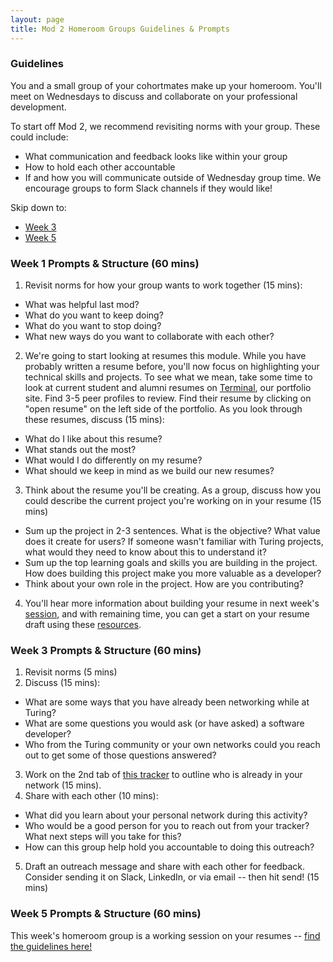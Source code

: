```yaml
---
layout: page
title: Mod 2 Homeroom Groups Guidelines & Prompts
---
```


### Guidelines
You and a small group of your cohortmates make up your homeroom. You'll meet on Wednesdays to discuss and collaborate on your professional development.

To start off Mod 2, we recommend revisiting norms with your group. These could include:

* What communication and feedback looks like within your group
* How to hold each other accountable
* If and how you will communicate outside of Wednesday group time. We encourage groups to form Slack channels if they would like!

Skip down to:
* [Week 3](#week-3)
* [Week 5](#week-5)

### Week 1 Prompts & Structure (60 mins)
1. Revisit norms for how your group wants to work together (15 mins):
  * What was helpful last mod?
  * What do you want to keep doing?
  * What do you want to stop doing?
  * What new ways do you want to collaborate with each other?

2. We're going to start looking at resumes this module. While you have probably written a resume before, you'll now focus on highlighting your technical skills and projects. To see what we mean, take some time to look at current student and alumni resumes on [Terminal](https://terminal.turing.edu), our portfolio site. Find 3-5 peer profiles to review. Find their resume by clicking on "open resume" on the left side of the portfolio. As you look through these resumes, discuss (15 mins):
  * What do I like about this resume?
  * What stands out the most?
  * What would I do differently on my resume?
  * What should we keep in mind as we build our new resumes?

3. Think about the resume you'll be creating. As a group, discuss how you could describe the current project you're working on in your resume (15 mins) 
  * Sum up the project in 2-3 sentences. What is the objective? What value does it create for users? If someone wasn't familiar with Turing projects, what would they need to know about this to understand it?
  * Sum up the top learning goals and skills you are building in the project. How does building this project make you more valuable as a developer?
  * Think about your own role in the project. How are you contributing?

4. You'll hear more information about building your resume in next week's [session](/module_two/week_1_career_roadmap), and with remaining time, you can get a start on your resume draft using these [resources](/resources/resume_resources).

### Week 3 Prompts & Structure (60 mins) <a name="week-3"></a>
1. Revisit norms (5 mins)
2. Discuss (15 mins):
  * What are some ways that you have already been networking while at Turing?
  * What are some questions you would ask (or have asked) a software developer?
  * Who from the Turing community or your own networks could you reach out to get some of those questions answered? 
3. Work on the 2nd tab of [this tracker](https://docs.google.com/spreadsheets/d/1C-JY4qBv4Dxc7A1DLvkiJ8IDJJvGR_uMHKztXL16nk8/edit?usp=sharing) to outline who is already in your network (15 mins).
4. Share with each other (10 mins):
  * What did you learn about your personal network during this activity?
  * Who would be a good person for you to reach out from your tracker? What next steps will you take for this?
  * How can this group help hold you accountable to doing this outreach?
5. Draft an outreach message and share with each other for feedback. Consider sending it on Slack, LinkedIn, or via email -- then hit send! (15 mins)

### Week 5 Prompts & Structure (60 mins) <a name="week-5"></a>
This week's homeroom group is a working session on your resumes -- [find the guidelines here!](/module_two/week_5_resume_workshop)

